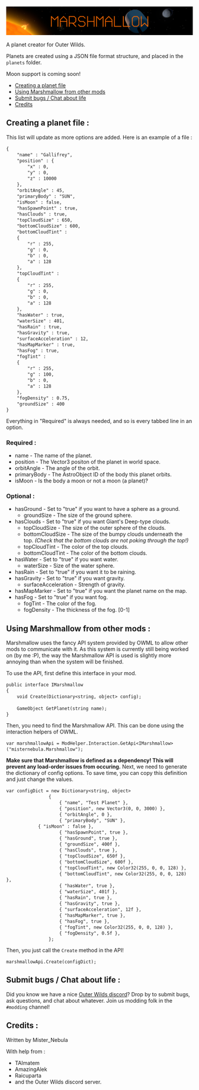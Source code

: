 ![logo](logo.png)

A planet creator for Outer Wilds.

Planets are created using a JSON file format structure, and placed in the `planets` folder.

Moon support is coming soon!

<!-- TOC -->

- [Creating a planet file](#creating-a-planet-file-)
- [Using Marshmallow from other mods](#using-marshmallow-from-other-mods-)
- [Submit bugs / Chat about life](#submit-bugs--chat-about-life-)
- [Credits](#credits-)

<!-- /TOC -->

## Creating a planet file :
This list will update as more options are added. Here is an example of a file :
```
{
	"name" : "Gallifrey",
	"position" : {
		"x" : 0,
		"y" : 0,
		"z" : 10000
	},
	"orbitAngle" : 45,
	"primaryBody" : "SUN",
	"isMoon" : false,
	"hasSpawnPoint" : true,
	"hasClouds" : true,
	"topCloudSize" : 650,
	"bottomCloudSize" : 600,
	"bottomCloudTint" : 
	{
		"r" : 255,
		"g" : 0,
		"b" : 0,
		"a" : 128
	},
	"topCloudTint" : 
	{
		"r" : 255,
		"g" : 0,
		"b" : 0,
		"a" : 128
	},
	"hasWater" : true,
	"waterSize" : 401,
	"hasRain" : true,
	"hasGravity" : true,
	"surfaceAcceleration" : 12,
	"hasMapMarker" : true,
	"hasFog" : true,
	"fogTint" : 
	{
		"r" : 255,
		"g" : 100,
		"b" : 0,
		"a" : 128
	},
	"fogDensity" : 0.75,
	"groundSize" : 400
}
```
Everything in "Required" is always needed, and so is every tabbed line in an option.
### Required :
- name - The name of the planet.
- position - The Vector3 positon of the planet in world space.
- orbitAngle - The angle of the orbit.
- primaryBody - The AstroObject ID of the body this planet orbits.
- isMoon - Is the body a moon or not a moon (a planet)?

### Optional :
- hasGround - Set to "true" if you want to have a sphere as a ground.
  - groundSize - The size of the ground sphere.
- hasClouds - Set to "true" if you want Giant's Deep-type clouds.
  - topCloudSize - The size of the outer sphere of the clouds.
  - bottomCloudSize - The size of the bumpy clouds underneath the top. *(Check that the bottom clouds are not poking through the top!)*
  - topCloudTint - The color of the top clouds.
  - bottomCloudTint - The color of the bottom clouds.
- hasWater - Set to "true" if you want water.
  - waterSize - Size of the water sphere.
- hasRain - Set to "true" if you want it to be raining.
- hasGravity - Set to "true" if you want gravity.
  - surfaceAcceleration - Strength of gravity.
- hasMapMarker - Set to "true" if you want the planet name on the map.
- hasFog - Set to "true" if you want fog.
  - fogTint - The color of the fog.
  - fogDensity - The thickness of the fog. \[0-1]
  
## Using Marshmallow from other mods :
Marshmallow uses the fancy API system provided by OWML to allow other mods to communicate with it. As this system is currently still being worked on (by me :P), the way the Marshmallow API is used is slightly more annoying than when the system will be finished.

To use the API, first define this interface in your mod.
```
public interface IMarshmallow
{
    void Create(Dictionary<string, object> config);
    
    GameObject GetPlanet(string name);
}
```
Then, you need to find the Marshmallow API. This can be done using the interaction helpers of OWML.
```
var marshmallowApi = ModHelper.Interaction.GetApi<IMarshmallow>("misternebula.Marshmallow");
```
**Make sure that Marshmallow is defined as a dependency! This will prevent any load-order issues from occuring.**
Next, we need to generate the dictionary of config options. To save time, you can copy this definition and just change the values.
```
var configDict = new Dictionary<string, object>
                {
                    { "name", "Test Planet" },
                    { "position", new Vector3(0, 0, 3000) },
                    { "orbitAngle", 0 },
                    { "primaryBody", "SUN" },
		    { "isMoon" : false },
                    { "hasSpawnPoint", true },
                    { "hasGround", true },
                    { "groundSize", 400f },
                    { "hasClouds", true },
                    { "topCloudSize", 650f },
                    { "bottomCloudSize", 600f },
                    { "topCloudTint", new Color32(255, 0, 0, 128) },
                    { "bottomCloudTint", new Color32(255, 0, 0, 128) },
                    { "hasWater", true },
                    { "waterSize", 401f },
                    { "hasRain", true },
                    { "hasGravity", true },
                    { "surfaceAcceleration", 12f },
                    { "hasMapMarker", true },
                    { "hasFog", true },
                    { "fogTint", new Color32(255, 0, 0, 128) },
                    { "fogDensity", 0.5f },
                };
```
Then, you just call the `Create` method in the API!
```
marshmallowApi.Create(configDict);
```
## Submit bugs / Chat about life :
Did you know we have a nice [Outer Wilds discord](https://discord.gg/Sftcc9Z)? Drop by to submit bugs, ask questions, and chat about whatever.
Join us modding folk in the `#modding` channel!

## Credits :
Written by Mister_Nebula

With help from :
- TAImatem
- AmazingAlek
- Raicuparta
- and the Outer Wilds discord server.

